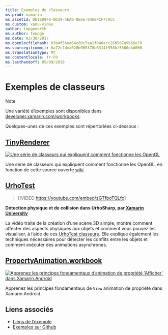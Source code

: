 ```yaml
---
title: Exemples de classeurs
ms.prod: xamarin
ms.assetid: DE1609F8-0D39-4EA0-8666-0468FCF77ACC
ms.custom: xamu-video
author: topgenorth
ms.author: toopge
ms.date: 03/30/2017
ms.openlocfilehash: 83b4f56ea64c80c5aa1f040acc26b567a9b66e70
ms.sourcegitcommit: 0a72c7dea020b965378b6314f558bf5360dbd066
ms.translationtype: MT
ms.contentlocale: fr-FR
ms.lasthandoff: 05/09/2018
---
```

# <a name="sample-workbooks"></a>Exemples de classeurs

> [!NOTE]
> Une variété d’exemples sont disponibles dans [developer.xamarin.com/workbooks](https://developer.xamarin.com/workbooks/).

Quelques-unes de ces exemples sont répertoriées ci-dessous :

## <a name="tinyrenderertinyrenderermd"></a>[TinyRenderer](tinyrenderer.md)

[![](images/tinyrenderer-sml.png "Une série de classeurs qui expliquent comment fonctionne les OpenGL")](images/tinyrenderer-sml-orig.png#lightbox)

Une série de classeurs qui expliquent comment fonctionne les OpenGL, en fonction de cette source ouverte [wiki](https://github.com/ssloy/tinyrenderer/wiki/).

[](tinyrenderer.md)

## <a name="urhotesthttpsgithubcomkrumelururhotest"></a>[UrhoTest](https://github.com/Krumelur/UrhoTest)

 > [!VIDEO https://youtube.com/embed/zGTfboTQLfo]

**Détection physique et de collision dans UrhoSharp, par [Xamarin University](https://university.xamarin.com)**

La vidéo traite de la création d’une scène 3D simple, montre comment affecter des aspects physiques aux objets et comment vous pouvez les visualiser, à l’aide de ces [UrhoTest classeurs](https://github.com/Krumelur/UrhoTest). Elle explique également les techniques nécessaires pour détecter les conflits entre les objets et comment exécuter des animations asynchrones.

## <a name="propertyanimationworkbookhttpsdeveloperxamarincomworkbooksandroiduser-interfacepropertyanimationworkbook"></a>[PropertyAnimation.workbook](https://developer.xamarin.com/workbooks/android/user-interface/PropertyAnimation.workbook)

[![](images/android-property-view-sml.png "Apprenez les principes fondamentaux d’animation de propriété 'Afficher' dans Xamarin.Android")](images/android-property-view.png#lightbox)

Apprenez les principes fondamentaux de `View` animation de propriété dans Xamarin.Android.


<!--[![](images/skia0-sml.png "Android")](images/skia0.png#lightbox)

SkiaSharp provides a powerful C# API for doing 2D graphics. See how to use Skia to draw in your apps.-->


## <a name="related-links"></a>Liens associés

- [Liens de l’exemple](https://developer.xamarin.com/workbooks)
- [Exemples sur Github](https://github.com/xamarin/workbooks)
